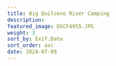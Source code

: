 ```yaml
---
title: Big Quilcene River Camping
description: 
featured_image: DSCF4955.JPG
weight: 3
sort_by: Exif.Date
sort_order: asc
date: 2024-07-09
---
```

